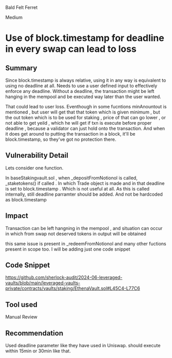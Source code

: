 Bald Felt Ferret

Medium

# Use of block.timestamp for deadline in every swap can lead to loss

## Summary

Since block.timestamp is always relative, using it in any way is equivalent to using no deadline at all. Needs to use a user defined input to effectively enforce any deadline.
Without a deadline, the transaction might be left hanging in the mempool and be executed way later than the user wanted. 

That could lead to user loss. Eventhough in some fucntions minAnountout is mentioned , but user will get that that token which is given minimum , but the out token which is to  be used for staking , price of that can go lower , or not able to get yeild , which he will get if txn is execute before proper deadline , because a validator can just hold onto the transaction. And when it does get around to putting the transaction in a block, it'll be block.timestamp, so they've got no protection there.

## Vulnerability Detail

Lets consider one function. 

In baseStakingvault.sol , when _depositFromNotionol is called, _staketokens() if called . In which Trade object is made and in that deadline is set to block.timestamp . Which is not useful at all. As this is called internally, still deadline parramter should  be added. And not be hardcoded as block.timestamp

## Impact

Transaction can be left hangning in the mempool , and situation can occur  in which from swap not  deserved tokens in output will be obtained

this same issue is present in _redeemFromNotionol and many other fuctions present in scope too.
I will be adding just one code snippet 
## Code Snippet
https://github.com/sherlock-audit/2024-06-leveraged-vaults/blob/main/leveraged-vaults-private/contracts/vaults/staking/EthenaVault.sol#L45C4-L77C6
## Tool used

Manual Review

## Recommendation
Used deadline parameter like they have used in Uniswap. should execute within 15min or 30min like that.
